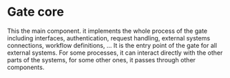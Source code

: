 # Gate core

This the main component. it implements the whole process of the gate including interfaces, authentication, request handling, external systems connections, workflow definitions, ... It is the entry point of the gate for all external systems. For some processes, it can interact directly with the other parts of the systems, for some other ones, it passes through other components.
